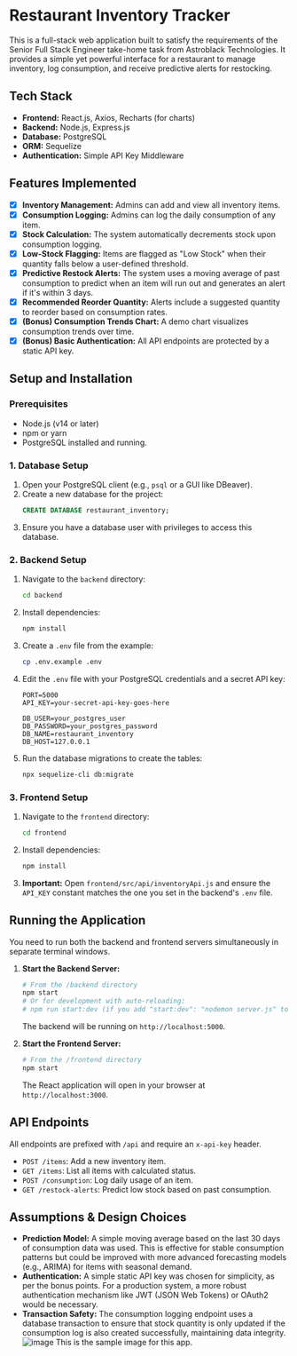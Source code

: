 # Restaurant Inventory Tracker

This is a full-stack web application built to satisfy the requirements of the Senior Full Stack Engineer take-home task from Astroblack Technologies. It provides a simple yet powerful interface for a restaurant to manage inventory, log consumption, and receive predictive alerts for restocking.

## Tech Stack

-   **Frontend:** React.js, Axios, Recharts (for charts)
-   **Backend:** Node.js, Express.js
-   **Database:** PostgreSQL
-   **ORM:** Sequelize
-   **Authentication:** Simple API Key Middleware

## Features Implemented

-   [x] **Inventory Management:** Admins can add and view all inventory items.
-   [x] **Consumption Logging:** Admins can log the daily consumption of any item.
-   [x] **Stock Calculation:** The system automatically decrements stock upon consumption logging.
-   [x] **Low-Stock Flagging:** Items are flagged as "Low Stock" when their quantity falls below a user-defined threshold.
-   [x] **Predictive Restock Alerts:** The system uses a moving average of past consumption to predict when an item will run out and generates an alert if it's within 3 days.
-   [x] **Recommended Reorder Quantity:** Alerts include a suggested quantity to reorder based on consumption rates.
-   [x] **(Bonus) Consumption Trends Chart:** A demo chart visualizes consumption trends over time.
-   [x] **(Bonus) Basic Authentication:** All API endpoints are protected by a static API key.

## Setup and Installation

### Prerequisites

-   Node.js (v14 or later)
-   npm or yarn
-   PostgreSQL installed and running.

### 1. Database Setup

1.  Open your PostgreSQL client (e.g., `psql` or a GUI like DBeaver).
2.  Create a new database for the project:
    ```sql
    CREATE DATABASE restaurant_inventory;
    ```
3.  Ensure you have a database user with privileges to access this database.

### 2. Backend Setup

1.  Navigate to the `backend` directory:
    ```bash
    cd backend
    ```
2.  Install dependencies:
    ```bash
    npm install
    ```
3.  Create a `.env` file from the example:
    ```bash
    cp .env.example .env
    ```
4.  Edit the `.env` file with your PostgreSQL credentials and a secret API key:
    ```
    PORT=5000
    API_KEY=your-secret-api-key-goes-here

    DB_USER=your_postgres_user
    DB_PASSWORD=your_postgres_password
    DB_NAME=restaurant_inventory
    DB_HOST=127.0.0.1
    ```
5.  Run the database migrations to create the tables:
    ```bash
    npx sequelize-cli db:migrate
    ```

### 3. Frontend Setup

1.  Navigate to the `frontend` directory:
    ```bash
    cd frontend
    ```
2.  Install dependencies:
    ```bash
    npm install
    ```
3.  **Important:** Open `frontend/src/api/inventoryApi.js` and ensure the `API_KEY` constant matches the one you set in the backend's `.env` file.

## Running the Application

You need to run both the backend and frontend servers simultaneously in separate terminal windows.

1.  **Start the Backend Server:**
    ```bash
    # From the /backend directory
    npm start
    # Or for development with auto-reloading:
    # npm run start:dev (if you add "start:dev": "nodemon server.js" to package.json)
    ```
    The backend will be running on `http://localhost:5000`.

2.  **Start the Frontend Server:**
    ```bash
    # From the /frontend directory
    npm start
    ```
    The React application will open in your browser at `http://localhost:3000`.

## API Endpoints

All endpoints are prefixed with `/api` and require an `x-api-key` header.

-   `POST /items`: Add a new inventory item.
-   `GET /items`: List all items with calculated status.
-   `POST /consumption`: Log daily usage of an item.
-   `GET /restock-alerts`: Predict low stock based on past consumption.

## Assumptions & Design Choices

-   **Prediction Model:** A simple moving average based on the last 30 days of consumption data was used. This is effective for stable consumption patterns but could be improved with more advanced forecasting models (e.g., ARIMA) for items with seasonal demand.
-   **Authentication:** A simple static API key was chosen for simplicity, as per the bonus points. For a production system, a more robust authentication mechanism like JWT (JSON Web Tokens) or OAuth2 would be necessary.
-   **Transaction Safety:** The consumption logging endpoint uses a database transaction to ensure that stock quantity is only updated if the consumption log is also created successfully, maintaining data integrity.
  ![image](https://github.com/user-attachments/assets/309a3288-0694-4f71-b51d-04e7c70c91b9)  This is the sample image for this app.

